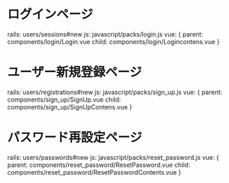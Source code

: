 # ログインページ
rails: users/sessions#new
js: javascript/packs/login.js
vue: {
  parent: components/login/Login.vue
  child: components/login/Logincontens.vue
}

# ユーザー新規登録ページ
rails: users/registrations#new
js: javascript/packs/sign_up.js
vue: {
  parent: components/sign_up/SignUp.vue
  child: components/sign_up/SignUpContens.vue
}

# パスワード再設定ページ
rails: users/passwords#new
js: javascript/packs/reset_password.js
vue: {
  parent: components/reset_password/ResetPassword.vue
  child: components/reset_password/ResetPasswordContents.vue
}
